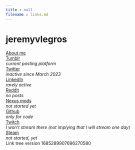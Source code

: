```yaml
---
title : null
filename : links.md
---
```


<div id="links">


<h1 id="title">jeremyvlegros</h1> <!-- can't rely on Jekyll -->

<span id="about_me_link">
	<a href="https://jeremyvlegros.github.io/Link-tree/about_me.html"> About me </a>
</span>

<div>
	<a href="https://jeremyvlegros.tumblr.com/">
	 <div id="Tumblr">Tumblr</div>
	</a>
	<div class="text_gray text_centered"><i>current posting platform</i></div>
 </div>

<div >
	<a href="https://twitter.com/jeremyvlegros">
	 <div id="Twitter">Twitter</div>
	</a>
	<div class="text_gray text_centered"><i>inactive since March 2023</i></div>
 </div>

<div >
	<a href="https://fr.linkedin.com/in/jeremyvlegros?trk=people-guest_people_search-card">
	 <div id="LinkedIn">LinkedIn</div>
	</a>
	<div class="text_gray text_centered"><i>rarely active</i></div>
 </div>

<div >
	<a href="https://www.reddit.com/user/jeremyvlegros">
	 <div id="Reddit">Reddit</div>
	</a>
	<div class="text_gray text_centered"><i>no posts</i></div>
 </div>

<div >
	<a href="https://www.nexusmods.com/users/152566508">
	 <div id="Nexus">Nexus mods</div>
	</a>
	<div class="text_gray text_centered"><i>not started yet</i></div>
 </div>

<div >
	<a href="https://github.com/jeremyvlegros">
	 <div id="Github">Github</div>
	</a>
	<div class="text_gray text_centered"><i> only for code</i></div>
 </div>

<div >
	<a href="https://www.twitch.tv/jeremyvlegros">
	 <div id="Twitch">Twitch</div>
	</a>
	<div class="text_gray text_centered"><i>I won't stream there (not implying that I will stream one day)</i></div>
 </div>

<div>
	<a href="https://steamcommunity.com/id/jeremyvlegros">
	 <div id="Steam">Steam</div>
	</a>
	<div class="text_gray text_centered">
		<i> not started, yet</i>
	</div>
</div>

<span id="version">
	Link tree version 1685289907696270580
</span>

</div>
